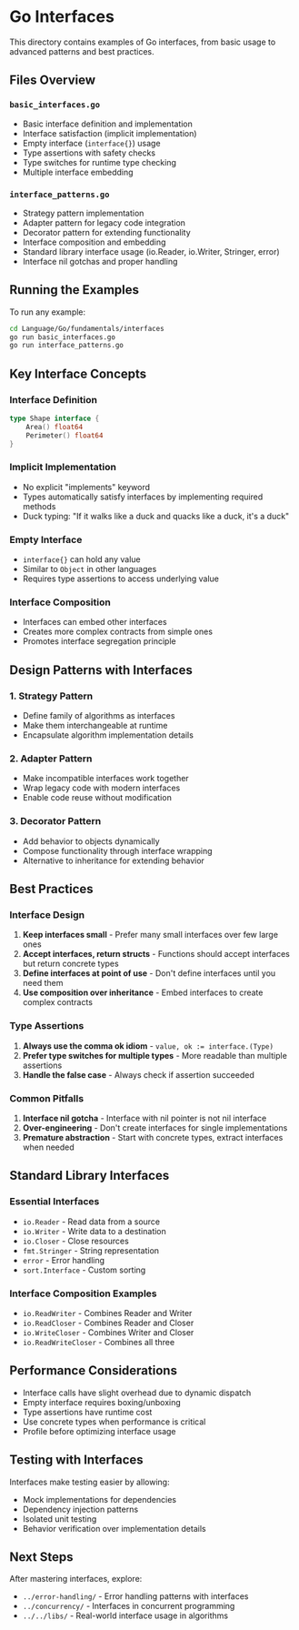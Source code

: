 # Go Interfaces

This directory contains examples of Go interfaces, from basic usage to advanced patterns and best practices.

## Files Overview

### `basic_interfaces.go`
- Basic interface definition and implementation
- Interface satisfaction (implicit implementation)
- Empty interface (`interface{}`) usage
- Type assertions with safety checks
- Type switches for runtime type checking
- Multiple interface embedding

### `interface_patterns.go`
- Strategy pattern implementation
- Adapter pattern for legacy code integration
- Decorator pattern for extending functionality
- Interface composition and embedding
- Standard library interface usage (io.Reader, io.Writer, Stringer, error)
- Interface nil gotchas and proper handling

## Running the Examples

To run any example:

```bash
cd Language/Go/fundamentals/interfaces
go run basic_interfaces.go
go run interface_patterns.go
```

## Key Interface Concepts

### Interface Definition
```go
type Shape interface {
    Area() float64
    Perimeter() float64
}
```

### Implicit Implementation
- No explicit "implements" keyword
- Types automatically satisfy interfaces by implementing required methods
- Duck typing: "If it walks like a duck and quacks like a duck, it's a duck"

### Empty Interface
- `interface{}` can hold any value
- Similar to `Object` in other languages
- Requires type assertions to access underlying value

### Interface Composition
- Interfaces can embed other interfaces
- Creates more complex contracts from simple ones
- Promotes interface segregation principle

## Design Patterns with Interfaces

### 1. Strategy Pattern
- Define family of algorithms as interfaces
- Make them interchangeable at runtime
- Encapsulate algorithm implementation details

### 2. Adapter Pattern
- Make incompatible interfaces work together
- Wrap legacy code with modern interfaces
- Enable code reuse without modification

### 3. Decorator Pattern
- Add behavior to objects dynamically
- Compose functionality through interface wrapping
- Alternative to inheritance for extending behavior

## Best Practices

### Interface Design
1. **Keep interfaces small** - Prefer many small interfaces over few large ones
2. **Accept interfaces, return structs** - Functions should accept interfaces but return concrete types
3. **Define interfaces at point of use** - Don't define interfaces until you need them
4. **Use composition over inheritance** - Embed interfaces to create complex contracts

### Type Assertions
1. **Always use the comma ok idiom** - `value, ok := interface.(Type)`
2. **Prefer type switches for multiple types** - More readable than multiple assertions
3. **Handle the false case** - Always check if assertion succeeded

### Common Pitfalls
1. **Interface nil gotcha** - Interface with nil pointer is not nil interface
2. **Over-engineering** - Don't create interfaces for single implementations
3. **Premature abstraction** - Start with concrete types, extract interfaces when needed

## Standard Library Interfaces

### Essential Interfaces
- `io.Reader` - Read data from a source
- `io.Writer` - Write data to a destination
- `io.Closer` - Close resources
- `fmt.Stringer` - String representation
- `error` - Error handling
- `sort.Interface` - Custom sorting

### Interface Composition Examples
- `io.ReadWriter` - Combines Reader and Writer
- `io.ReadCloser` - Combines Reader and Closer
- `io.WriteCloser` - Combines Writer and Closer
- `io.ReadWriteCloser` - Combines all three

## Performance Considerations

- Interface calls have slight overhead due to dynamic dispatch
- Empty interface requires boxing/unboxing
- Type assertions have runtime cost
- Use concrete types when performance is critical
- Profile before optimizing interface usage

## Testing with Interfaces

Interfaces make testing easier by allowing:
- Mock implementations for dependencies
- Dependency injection patterns
- Isolated unit testing
- Behavior verification over implementation details

## Next Steps

After mastering interfaces, explore:
- `../error-handling/` - Error handling patterns with interfaces
- `../concurrency/` - Interfaces in concurrent programming
- `../../libs/` - Real-world interface usage in algorithms